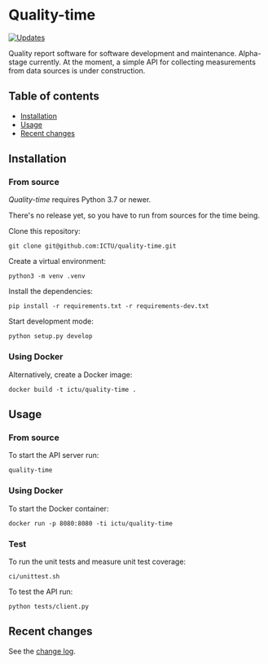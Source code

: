 # Quality-time

[![Updates](https://pyup.io/repos/github/ICTU/quality-time/shield.svg)](https://pyup.io/repos/github/ICTU/quality-time/)

Quality report software for software development and maintenance. Alpha-stage currently. At the moment, a simple API
for collecting measurements from data sources is under construction.

## Table of contents

- [Installation](#installation)
- [Usage](#usage)
- [Recent changes](#recent-changes)

## Installation

### From source

*Quality-time* requires Python 3.7 or newer.

There's no release yet, so you have to run from sources for the time being.

Clone this repository:

`git clone git@github.com:ICTU/quality-time.git`

Create a virtual environment:

`python3 -m venv .venv`

Install the dependencies:

`pip install -r requirements.txt -r requirements-dev.txt`

Start development mode:

`python setup.py develop`

### Using Docker

Alternatively, create a Docker image:

`docker build -t ictu/quality-time .`

## Usage

### From source

To start the API server run:

`quality-time`

### Using Docker

To start the Docker container:

`docker run -p 8080:8080 -ti ictu/quality-time`

### Test

To run the unit tests and measure unit test coverage:

`ci/unittest.sh`

To test the API run:

`python tests/client.py`

## Recent changes

See the [change log](https://github.com/ICTU/quality-time/blob/master/CHANGELOG.md).
